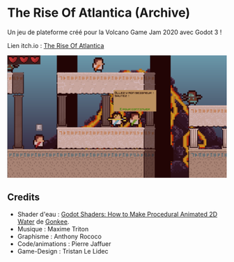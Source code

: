 # The Rise Of Atlantica (Archive)

Un jeu de plateforme créé pour la Volcano Game Jam 2020 avec Godot 3 !

Lien itch.io : [The Rise Of Atlantica](https://sirius-alastrot.itch.io/the-rise-of-altantica)

![](Image.png)

## Credits

- Shader d'eau : [Godot Shaders: How to Make Procedural Animated 2D Water](https://youtu.be/uhMAHpV_cDg) de [Gonkee](https://www.youtube.com/@GonkeeDev).
- Musique : Maxime Triton
- Graphisme : Anthony Rococo
- Code/animations : Pierre Jaffuer
- Game-Design : Tristan Le Lidec